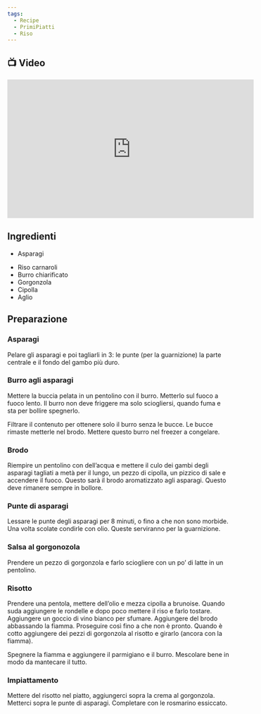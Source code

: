 ```yaml
---
tags:
  - Recipe
  - PrimiPiatti
  - Riso
---
```



## 📺 Video

<div class="iframe-container">
  <iframe width="560" height="315" src="https://www.youtube.com/embed/hv5cO0fO_-U" title="YouTube video player" frameborder="0" allow="accelerometer; autoplay; clipboard-write; encrypted-media; gyroscope; picture-in-picture" allowfullscreen></iframe>
</div>

## Ingredienti
* Asparagi
- Riso carnaroli
- Burro chiarificato
- Gorgonzola
- Cipolla
- Aglio

## Preparazione

### Asparagi

Pelare gli asparagi e poi tagliarli in 3: le punte (per la guarnizione) la parte centrale e il fondo del gambo più duro.

### Burro agli asparagi

Mettere la buccia pelata in un pentolino con il burro. Metterlo sul fuoco a fuoco lento. Il burro non deve friggere ma solo sciogliersi, quando fuma e sta per bollire spegnerlo.

Filtrare il contenuto per ottenere solo il burro senza le bucce. Le bucce rimaste metterle nel brodo. Mettere questo burro nel freezer a congelare.

### Brodo

Riempire un pentolino con dell’acqua e mettere il culo dei gambi degli asparagi tagliati a metà per il lungo, un pezzo di cipolla, un pizzico di sale e accendere il fuoco. Questo sarà il brodo aromatizzato agli asparagi. Questo deve rimanere sempre in bollore.

### Punte di asparagi

Lessare le punte degli asparagi per 8 minuti, o fino a che non sono morbide. Una volta scolate condirle con olio. Queste serviranno per la guarnizione.

### Salsa al gorgonozola

Prendere un pezzo di gorgonzola e farlo sciogliere con un po’ di latte in un pentolino.

### Risotto

Prendere una pentola, mettere dell’olio e mezza cipolla a brunoise. Quando suda aggiungere le rondelle e dopo poco mettere il riso e farlo tostare. Aggiungere un goccio di vino bianco per sfumare. Aggiungere del brodo abbassando la fiamma. Proseguire così fino a che non è pronto. Quando è cotto aggiungere dei pezzi di gorgonzola al risotto e girarlo (ancora con la fiamma).

Spegnere la fiamma e aggiungere il parmigiano e il burro. Mescolare bene in modo da mantecare il tutto.

### Impiattamento

Mettere del risotto nel piatto, aggiungerci sopra la crema al gorgonzola. Metterci sopra le punte di asparagi. Completare con le rosmarino essiccato.